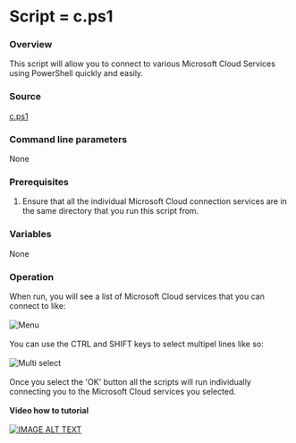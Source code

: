 # Script = c.ps1
### Overview
This script will allow you to connect to various Microsoft Cloud Services using PowerShell quickly and easily.
### Source
[c.ps1](https://github.com/directorcia/Office365/blob/master/c.ps1)
### Command line parameters
None
### Prerequisites
1. Ensure that all the individual Microsoft Cloud connection services are in the same directory that you run this script from.
### Variables
None
### Operation
When run, you will see a list of Microsoft Cloud services that you can connect to like:<br><br>
![Menu](https://ciaopsbloghome.files.wordpress.com/2020/06/image-28.png)<br><br>
You can use the CTRL and SHIFT keys to select multipel lines like so:<br><br>
![Multi select](https://ciaopsbloghome.files.wordpress.com/2020/06/image-29.png)<br><br>
Once you select the 'OK' button all the scripts will run individually connecting you to the Microsoft Cloud services you selected.<br><br>
**Video how to tutorial**<br><br>
[![IMAGE ALT TEXT](http://img.youtube.com/vi/lpBBku4Z6tI/0.jpg)](https://www.youtube.com/watch?v=lpBBku4Z6tI "An easier way to connect to Microsoft Cloud services with PowerShell")

